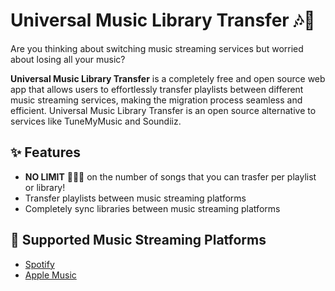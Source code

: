 # Universal Music Library Transfer 🎶🔄

Are you thinking about switching music streaming services but worried about losing all your music?

**Universal Music Library Transfer** is a completely free and open source web app that allows users to effortlessly transfer playlists between different music streaming services, making the migration process seamless and efficient. Universal Music Library Transfer is an open source alternative to services like TuneMyMusic and Soundiiz.

## ✨ Features

- **NO LIMIT** 🙅🏽‍♂️ on the number of songs that you can trasfer per playlist or library!
- Transfer playlists between music streaming platforms
- Completely sync libraries between music streaming platforms

## 🎵 Supported Music Streaming Platforms

- [Spotify](https://www.spotify.com/)
- [Apple Music](https://www.apple.com/apple-music/)
